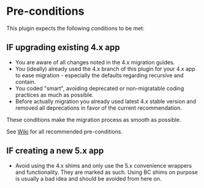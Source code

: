 # Pre-conditions

This plugin expects the following conditions to be met:

## IF upgrading existing 4.x app
- You are aware of all changes noted in the 4.x migration guides.
- You (ideally) already used the 4.x branch of this plugin for your 4.x app to ease migration - especially the defaults regarding recursive and contain.
- You coded "smart", avoiding deprecated or non-migratable coding practices as much as possible.
- Before actually migration you already used latest 4.x stable version and removed all deprecations in favor of the current recommendation.

These conditions make the migration process as smooth as possible.

See [Wiki](https://github.com/dereuromark/cakephp-shim/wiki) for all recommended
pre-conditions.

## IF creating a new 5.x app
- Avoid using the 4.x shims and only use the 5.x convenience wrappers and functionality. They are marked as such.
Using BC shims on purpose is usually a bad idea and should be avoided from here on.

